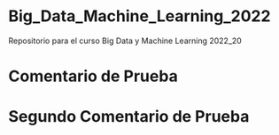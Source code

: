 # Big_Data_Machine_Learning_2022
Repositorio para el curso Big Data y Machine Learning 2022_20
# Comentario de Prueba
# Segundo Comentario de Prueba